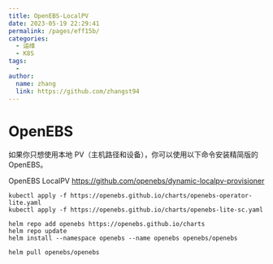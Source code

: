 ```yaml
---
title: OpenEBS-LocalPV
date: 2023-05-19 22:29:41
permalink: /pages/eff15b/
categories:
  - 运维
  - K8S
tags:
  - 
author: 
  name: zhang
  link: https://github.com/zhangst94
---
```

# OpenEBS

如果你只想使用本地 PV（主机路径和设备），你可以使用以下命令安装精简版的 OpenEBS。  

OpenEBS LocalPV https://github.com/openebs/dynamic-localpv-provisioner

```shell
kubectl apply -f https://openebs.github.io/charts/openebs-operator-lite.yaml
kubectl apply -f https://openebs.github.io/charts/openebs-lite-sc.yaml
```

```shell
helm repo add openebs https://openebs.github.io/charts
helm repo update
helm install --namespace openebs --name openebs openebs/openebs

helm pull openebs/openebs
```
